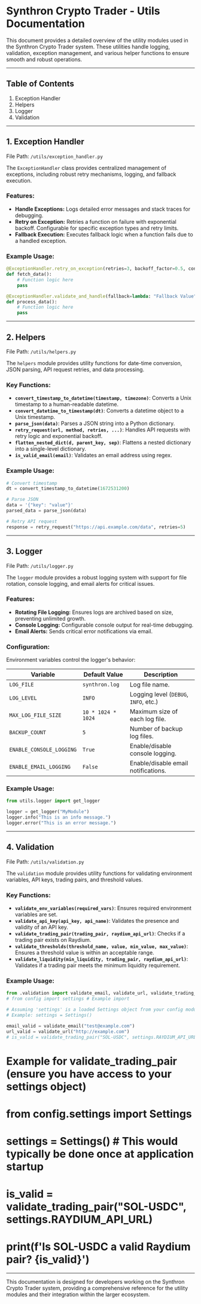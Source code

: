 # Synthron Crypto Trader - Utils Documentation

This document provides a detailed overview of the utility modules used in the Synthron Crypto Trader system. These utilities handle logging, validation, exception management, and various helper functions to ensure smooth and robust operations.

---

## Table of Contents

1. Exception Handler
2. Helpers
3. Logger
4. Validation

---

## 1. Exception Handler

File Path: `/utils/exception_handler.py`

The `ExceptionHandler` class provides centralized management of exceptions, including robust retry mechanisms, logging, and fallback execution.

### Features:

- **Handle Exceptions:** Logs detailed error messages and stack traces for debugging.
- **Retry on Exception:** Retries a function on failure with exponential backoff. Configurable for specific exception types and retry limits.
- **Fallback Execution:** Executes fallback logic when a function fails due to a handled exception.

### Example Usage:

```python
@ExceptionHandler.retry_on_exception(retries=3, backoff_factor=0.5, context="API Request")
def fetch_data():
    # Function logic here
    pass

@ExceptionHandler.validate_and_handle(fallback=lambda: "Fallback Value", context="Data Processing")
def process_data():
    # Function logic here
    pass
```

---

## 2. Helpers

File Path: `/utils/helpers.py`

The `helpers` module provides utility functions for date-time conversion, JSON parsing, API request retries, and data processing.

### Key Functions:

- **`convert_timestamp_to_datetime(timestamp, timezone)`**: Converts a Unix timestamp to a human-readable datetime.
- **`convert_datetime_to_timestamp(dt)`**: Converts a datetime object to a Unix timestamp.
- **`parse_json(data)`**: Parses a JSON string into a Python dictionary.
- **`retry_request(url, method, retries, ...)`**: Handles API requests with retry logic and exponential backoff.
- **`flatten_nested_dict(d, parent_key, sep)`**: Flattens a nested dictionary into a single-level dictionary.
- **`is_valid_email(email)`**: Validates an email address using regex.

### Example Usage:

```python
# Convert timestamp
dt = convert_timestamp_to_datetime(1672531200)

# Parse JSON
data = '{"key": "value"}'
parsed_data = parse_json(data)

# Retry API request
response = retry_request("https://api.example.com/data", retries=5)
```

---

## 3. Logger

File Path: `/utils/logger.py`

The `logger` module provides a robust logging system with support for file rotation, console logging, and email alerts for critical issues.

### Features:

- **Rotating File Logging:** Ensures logs are archived based on size, preventing unlimited growth.
- **Console Logging:** Configurable console output for real-time debugging.
- **Email Alerts:** Sends critical error notifications via email.

### Configuration:

Environment variables control the logger's behavior:

| Variable                | Default Value       | Description                          |
|-------------------------|---------------------|--------------------------------------|
| `LOG_FILE`              | `synthron.log`     | Log file name.                       |
| `LOG_LEVEL`             | `INFO`             | Logging level (`DEBUG`, `INFO`, etc.)|
| `MAX_LOG_FILE_SIZE`     | `10 * 1024 * 1024` | Maximum size of each log file.       |
| `BACKUP_COUNT`          | `5`                | Number of backup log files.          |
| `ENABLE_CONSOLE_LOGGING`| `True`             | Enable/disable console logging.      |
| `ENABLE_EMAIL_LOGGING`  | `False`            | Enable/disable email notifications.  |

### Example Usage:

```python
from utils.logger import get_logger

logger = get_logger("MyModule")
logger.info("This is an info message.")
logger.error("This is an error message.")
```

---

## 4. Validation

File Path: `/utils/validation.py`

The `validation` module provides utility functions for validating environment variables, API keys, trading pairs, and threshold values.

### Key Functions:

- **`validate_env_variables(required_vars)`**: Ensures required environment variables are set.
- **`validate_api_key(api_key, api_name)`**: Validates the presence and validity of an API key.
- **`validate_trading_pair(trading_pair, raydium_api_url)`**: Checks if a trading pair exists on Raydium.
- **`validate_thresholds(threshold_name, value, min_value, max_value)`**: Ensures a threshold value is within an acceptable range.
- **`validate_liquidity(min_liquidity, trading_pair, raydium_api_url)`**: Validates if a trading pair meets the minimum liquidity requirement.

### Example Usage:

```python
from .validation import validate_email, validate_url, validate_trading_pair
# from config import settings # Example import

# Assuming 'settings' is a loaded Settings object from your config module
# Example: settings = Settings()

email_valid = validate_email("test@example.com")
url_valid = validate_url("http://example.com")
# is_valid = validate_trading_pair("SOL-USDC", settings.RAYDIUM_API_URL) # Example for trading pair
```

# Example for validate_trading_pair (ensure you have access to your settings object)
# from config.settings import Settings 
# settings = Settings() # This would typically be done once at application startup
# is_valid = validate_trading_pair("SOL-USDC", settings.RAYDIUM_API_URL)
# print(f'Is SOL-USDC a valid Raydium pair? {is_valid}')

---

This documentation is designed for developers working on the Synthron Crypto Trader system, providing a comprehensive reference for the utility modules and their integration within the larger ecosystem.
